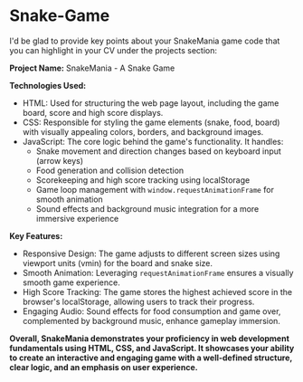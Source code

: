 # Snake-Game
I'd be glad to provide key points about your SnakeMania game code that you can highlight in your CV under the projects section:

**Project Name:** SnakeMania - A Snake Game

**Technologies Used:**

* HTML: Used for structuring the web page layout, including the game board, score and high score displays.
* CSS: Responsible for styling the game elements (snake, food, board) with visually appealing colors, borders, and background images.
* JavaScript: The core logic behind the game's functionality. It handles:
    * Snake movement and direction changes based on keyboard input (arrow keys)
    * Food generation and collision detection
    * Scorekeeping and high score tracking using localStorage
    * Game loop management with `window.requestAnimationFrame` for smooth animation
    * Sound effects and background music integration for a more immersive experience

**Key Features:**

* Responsive Design: The game adjusts to different screen sizes using viewport units (vmin) for the board and snake size.
* Smooth Animation: Leveraging `requestAnimationFrame` ensures a visually smooth game experience.
* High Score Tracking: The game stores the highest achieved score in the browser's localStorage, allowing users to track their progress.
* Engaging Audio: Sound effects for food consumption and game over, complemented by background music, enhance gameplay immersion.

**Overall, SnakeMania demonstrates your proficiency in web development fundamentals using HTML, CSS, and JavaScript. It showcases your ability to create an interactive and engaging game with a well-defined structure, clear logic, and an emphasis on user experience.**
